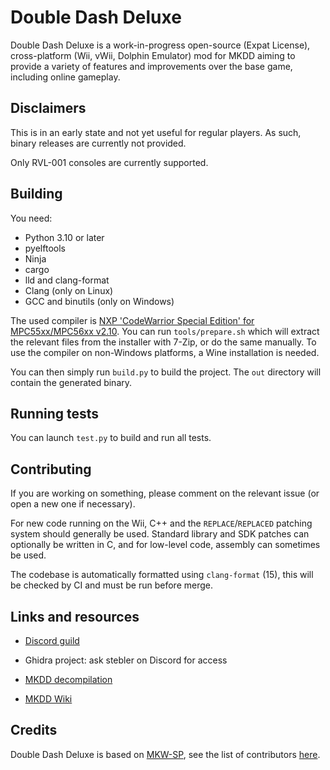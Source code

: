 # Double Dash Deluxe

Double Dash Deluxe is a work-in-progress open-source (Expat License), cross-platform (Wii, vWii, Dolphin Emulator) mod for MKDD aiming to provide a variety of features and improvements over the base game, including online gameplay.

## Disclaimers

This is in an early state and not yet useful for regular players. As such, binary releases are currently not provided.

Only RVL-001 consoles are currently supported.

## Building

You need:

- Python 3.10 or later
- pyelftools
- Ninja
- cargo
- lld and clang-format
- Clang (only on Linux)
- GCC and binutils (only on Windows)

The used compiler is [NXP 'CodeWarrior Special Edition' for MPC55xx/MPC56xx v2.10](https://www.nxp.com/lgfiles/devsuites/PowerPC/CW55xx_v2_10_SE.exe). You can run `tools/prepare.sh` which will extract the relevant files from the installer with 7-Zip, or do the same manually. To use the compiler on non-Windows platforms, a Wine installation is needed.

You can then simply run `build.py` to build the project. The `out` directory will contain the generated binary.

## Running tests

You can launch `test.py` to build and run all tests.

## Contributing

If you are working on something, please comment on the relevant issue (or open a new one if necessary).

For new code running on the Wii, C++ and the `REPLACE`/`REPLACED` patching system should generally be used. Standard library and SDK patches can optionally be written in C, and for low-level code, assembly can sometimes be used.

The codebase is automatically formatted using `clang-format` (15), this will be checked by CI and must be run before merge.

## Links and resources

- [Discord guild](https://discord.gg/Ay3qffjcsE)

- Ghidra project: ask stebler on Discord for access

- [MKDD decompilation](https://github.com/SwareJonge/mkdd)

- [MKDD Wiki](https://mkdd.org/wiki/Main_Page)

## Credits

Double Dash Deluxe is based on [MKW-SP](https://github.com/mkw-sp/mkw-sp), see the list of contributors [here](https://github.com/mkw-sp/mkw-sp/graphs/contributors).
